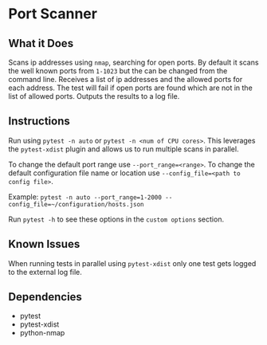 # Port Scanner

## What it Does

Scans ip addresses using `nmap`, searching for open ports. 
By default it scans the well known ports from `1-1023` but the can be changed from the command line.
Receives a list of ip addresses and the allowed ports for each address.
The test will fail if open ports are found which are not in the list of allowed ports.
Outputs the results to a log file.

## Instructions

Run using `pytest -n auto` or `pytest -n <num of CPU cores>`. This leverages the `pytest-xdist`
plugin and allows us to run multiple scans in parallel.

To change the default port range use `--port_range=<range>`.
To change the default configuration file name or location use `--config_file=<path to config file>`.

Example: `pytest -n auto --port_range=1-2000 --config_file=~/configuration/hosts.json`

Run `pytest -h` to see these options in the `custom options` section.

## Known Issues

When running tests in parallel using `pytest-xdist` only one test gets logged to the external log file.

## Dependencies

* pytest
* pytest-xdist
* python-nmap